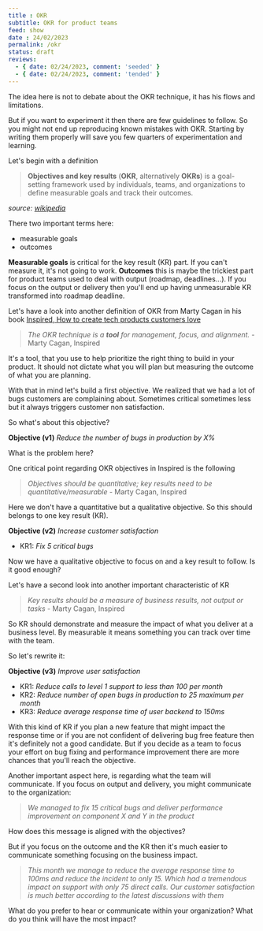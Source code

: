 ```yaml
---
title : OKR
subtitle: OKR for product teams
feed: show
date : 24/02/2023
permalink: /okr
status: draft
reviews:
  - { date: 02/24/2023, comment: 'seeded' }
  - { date: 02/24/2023, comment: 'tended' }
---
```


The idea here is not to debate about the OKR technique, it has his flows and limitations. 

But if you want to experiment it then there are few guidelines to follow. So you might not end up reproducing known mistakes with OKR. Starting by writing them properly will save you few quarters of experimentation and learning.

Let's begin with a definition

> **Objectives and key results** (**OKR**, alternatively **OKRs**) is a goal-setting framework used by individuals, teams, and organizations to define measurable goals and track their outcomes.  

*source: [wikipedia](https://en.wikipedia.org/wiki/OKR)*

There two important terms here:
- measurable goals
- outcomes

**Measurable goals** is critical for the key result (KR) part. If you can't measure it, it's not going to work.
**Outcomes** this is maybe the trickiest part for product teams used to deal with output (roadmap, deadlines...). If you focus on the output or delivery then you'll end up having unmeasurable KR transformed into roadmap deadline.

Let's have a look into another definition of OKR from Marty Cagan in his book [Inspired, How to create tech products customers love](https://www.goodreads.com/book/show/35249663-inspired)

>*The OKR technique is a **tool** for management, focus, and alignment.* - Marty Cagan, Inspired

It's a tool, that you use to help prioritize the right thing to build in your product. It should not dictate what you will plan but measuring the outcome of what you are planning.

With that in mind let's build a first objective. 
We realized that we had a lot of bugs customers are complaining about. Sometimes critical sometimes less but it always triggers customer non satisfaction.

So what's about this objective?

**Objective (v1)**
*Reduce the number of bugs in production by X%*

What is the problem here? 

One critical point regarding OKR objectives in Inspired is the following
>*Objectives should be quantitative; key results need to be quantitative/measurable* - Marty Cagan, Inspired

Here we don't have a quantitative but a qualitative objective. So this should belongs to one key result (KR).

**Objective (v2)**
*Increase customer satisfaction*
- KR1: *Fix 5 critical bugs*

Now we have a qualitative objective to focus on and a key result to follow. Is it good enough?

Let's have a second look into another important characteristic of KR
>*Key results should be a measure of business results, not output or tasks* - Marty Cagan, Inspired

So KR should demonstrate and measure the impact of what you deliver at a business level. By measurable it means something you can track over time with the team.

So let's rewrite it:

**Objective (v3)**
*Improve user satisfaction*
- KR1: *Reduce calls to level 1 support to less than 100 per month*
- KR2: *Reduce number of open bugs in production to 25 maximum per month*
- KR3: *Reduce average response time of user backend to 150ms*

With this kind of KR if you plan a new feature that might impact the response time or if you are not confident of delivering bug free feature then it's definitely not a good candidate.
But if you decide as a team to focus your effort on bug fixing and performance improvement there are more chances that you'll reach the objective.

Another important aspect here, is regarding what the team will communicate. If you focus on output and delivery, you might communicate to the organization:

> *We managed to fix 15 critical bugs and deliver performance improvement on component X and Y in the product*

How does this message is aligned with the objectives? 

But if you focus on the outcome and the KR then it's much easier to communicate something focusing on the business impact.

> *This month we manage to reduce the average response time to 100ms and reduce the incident to only 15. Which had a tremendous impact on support with only 75 direct calls. Our customer satisfaction is much better according to the latest discussions with them*

What do you prefer to hear or communicate within your organization? What do you think will have the most impact? 